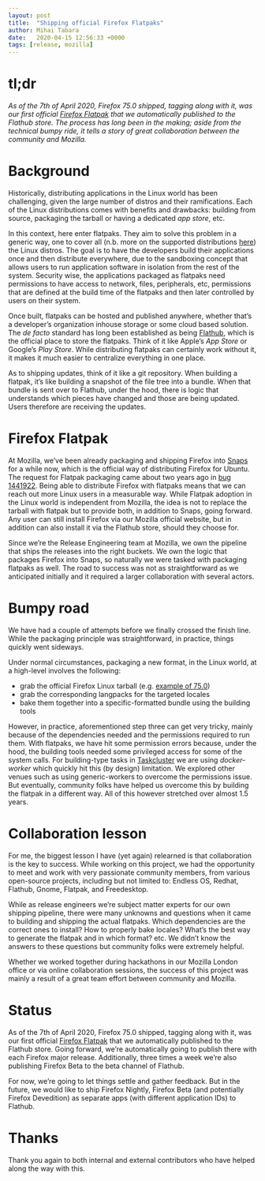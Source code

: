 ```yaml
---
layout: post
title:  "Shipping official Firefox Flatpaks"
author: Mihai Tabara
date:   2020-04-15 12:56:33 +0000
tags: [release, mozilla]
---
```


# tl;dr

_As of the 7th of April 2020, Firefox 75.0 shipped, tagging along with it, was our first official [Firefox Flatpak](https://flathub.org/apps/details/org.mozilla.firefox) that we
automatically published to the Flathub store. The process has long been in the making; aside from the technical bumpy ride,
it tells a story of great collaboration between the community and Mozilla._

# Background

Historically, distributing applications in the Linux world has been challenging, given the large number of distros and their ramifications.
Each of the Linux distributions comes with benefits and drawbacks: building from source, packaging the tarball or having a dedicated _app store_, etc.

In this context, here enter flatpaks. They aim to solve this problem in a generic way, one to cover all (n.b. more on the supported distributions [here](https://flatpak.org/setup/))
the Linux distros. The goal is to have the developers build their applications once and then distribute everywhere, due to the sandboxing concept that allows users
to run application software in isolation from the rest of the system. Security wise, the applications packaged as flatpaks need permissions to have access
to network, files, peripherals, etc, permissions that are defined at the build time of the flatpaks and then later controlled by users on their system.

Once built, flatpaks can be hosted and published anywhere, whether that’s a developer’s organization inhouse storage or some cloud based solution.
The _de facto_ standard has long been established as being [Flathub](https://flathub.org/home), which is the official place to store the flatpaks. Think of it like Apple’s _App Store_ or Google’s _Play Store_.
While distributing flatpaks can certainly work without it, it makes it much easier to centralize everything in one place.

As to shipping updates, think of it like a git repository. When building a flatpak, it’s like building a snapshot of the file tree into a bundle.
When that bundle is sent over to Flathub, under the hood, there is logic that understands which pieces have changed and those are being updated. Users therefore are receiving the updates.

# Firefox Flatpak

At Mozilla, we’ve been already packaging and shipping Firefox into [Snaps](https://snapcraft.io/) for a while now, which is the official way of distributing Firefox for Ubuntu.
The request for Flatpak packaging came about two years ago in [bug 1441922](https://bugzilla.mozilla.org/show_bug.cgi?id=1441922). Being able to distribute Firefox with flatpaks means that we can reach out
more Linux users in a measurable way. While Flatpak adoption in the Linux world is independent from Mozilla, the idea is not to replace the tarball with flatpak but to
provide both, in addition to Snaps, going forward. Any user can still install Firefox via our Mozilla official website, but in addition can also install it via the Flathub store, should they choose for.

Since we’re the Release Engineering team at Mozilla, we own the pipeline that ships the releases into the right buckets. We own the logic that packages Firefox into Snaps, so
naturally we were tasked with packaging flatpaks as well. The road to success was not as straightforward as we anticipated initially and it required a larger collaboration with several actors.

# Bumpy road

We have had a couple of attempts before we finally crossed the finish line. While the packaging principle was straightforward, in practice, things quickly went sideways.

Under normal circumstances, packaging a new format, in the Linux world, at a high-level involves the following:
* grab the official Firefox Linux tarball (e.g. [example of 75.0](https://archive.mozilla.org/pub/firefox/releases/75.0/linux-x86_64/en-US/firefox-75.0.tar.bz2))
* grab the corresponding langpacks for the targeted locales
* bake them together into a specific-formatted bundle using the building tools

However, in practice, aforementioned step three can get very tricky, mainly because of the dependencies needed and the permissions required to run them. With flatpaks, we
have hit some permission errors because, under the hood, the building tools needed some privileged access for some of the system calls. For building-type tasks in [Taskcluster](https://docs.taskcluster.net/docs) we
are using _docker-worker_ which quickly hit this (by design) limitation. We explored other venues such as using generic-workers to overcome the permissions issue.
But eventually, community folks have helped us overcome this by building the flatpak in a different way. All of this however stretched over almost 1.5 years.


# Collaboration lesson

For me, the biggest lesson I have (yet again) relearned is that collaboration is the key to success. While working on this project, we had the opportunity to meet and work with
very passionate community members, from various open-source projects, including but not limited to: Endless OS, Redhat, Flathub, Gnome, Flatpak, and Freedesktop.

While as release engineers we’re subject matter experts for our own shipping pipeline, there were many unknowns and questions when it came to building and shipping the actual flatpaks.
Which dependencies are the correct ones to install? How to properly bake locales? What’s the best way to generate the flatpak and in which format? etc. We didn’t know the answers to these questions but community folks were extremely helpful.

Whether we worked together during hackathons in our Mozilla London office or via online collaboration sessions, the success of this project was mainly a result of a great team effort between community and Mozilla.

# Status

As of the 7th of April 2020, Firefox 75.0 shipped, tagging along with it, was our first official [Firefox Flatpak](https://flathub.org/apps/details/org.mozilla.firefox) that we automatically published to the Flathub store.
Going forward, we’re automatically going to publish there with each Firefox major release. Additionally, three times a week we’re also publishing Firefox Beta to the beta channel of Flathub.

For now, we’re going to let things settle and gather feedback. But in the future, we would like to ship Firefox Nightly, Firefox Beta (and potentially Firefox Devedition) as separate apps (with different application IDs) to Flathub.

# Thanks

Thank you again to both internal and external contributors who have helped along the way with this.
